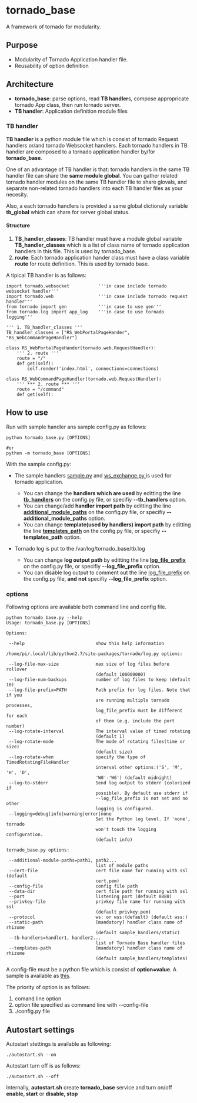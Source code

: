 # tornado_base
A framework of tornado for modularity.

## Purpose
* Modularity  of Tornado Application handler file.
* Reusability of option definition

## Architecture
* **tornado_base**: parse options, read **TB handler**s, compose appropricate tornado App class, then run tornado server.  
* **TB handler**: Application definition module files

### TB handler
**TB handler** is a python module file which is consist of tornado Request handlers or/and tornado Websocket handlers. Each tornado handlers in TB handler are composed to a tornado application handler by/for **tornado_base**.

One of an advantage of TB handler is that: tornado handlers in the same TB handler file can share the **same module global**. You can gather related tornado handler modules on the same TB handler file to share glovals, and separate non-related tornado handlers into each TB handler files as your necesity.

Also, a each tornado handlers is provided a same global dictionaly variable **tb_global** which can share for server global status.

#### Structure
1. **TB_handler_classes**:  TB handler must have a module global variable **TB_handler_classes** which is a list of class name of tornado application handlers in this file. This is used by tornado_base.
2. **route**: Each tornado application hander class must have a class variable **route** for route definition. This is used by tornado base.

A tipical TB handler is as follows:

```python:
import tornado.websocket           '''in case include tornado websocket handler'''
import tornado.web                 '''in case include tornado request handler'''
from tornado import gen            '''in case to use gen'''
from tornado.log import app_log    '''in case to use tornado logging'''

''' 1. TB_handler_classes '''
TB_handler_classes = ["RS_WebPortalPageHander", "RS_WebCommandPageHandler"]

class RS_WebPortalPageHander(tornado.web.RequestHandler):
    ''' 2. route '''
    route = "/"
    def get(self):
        self.render('index.html', connections=connections)

class RS_WebCommandPageHandler(tornado.web.RequestHandler):
    ''' *** 2. route *** '''
    route = "/command"
    def get(self):
```
## How to use

Run with sample handler ans sample config.py as follows:

```bash:
python tornado_base.py [OPTIONS]

#or
python -m tornado_base [OPTIONS]
```

With the sample config.py:
- The sample handlers [sample.py](https://github.com/UedaTakeyuki/tornado_base/blob/master/sample_handlers/sample.py) and [ws_exchange.py
](https://github.com/UedaTakeyuki/tornado_base/blob/master/sample_handlers/ws_exchange.py) is used for tornado application.
  - You can change the **handlers which are used** by editting the line **[tb_handlers](https://github.com/UedaTakeyuki/tornado_base/blob/master/config.py#L9)** on the config.py file, or specifiy **--tb_handlers** option.
  - You can change/add **handler import path** by editting the line **[additional_module_paths](https://github.com/UedaTakeyuki/tornado_base/blob/master/config.py#L10)** on the config.py file, or specifiy **--additional_module_paths** option.
  - You can change **template(used by handlers) import path** by editting the line **[templates_path](https://github.com/UedaTakeyuki/tornado_base/blob/master/config.py#L8)** on the config.py file, or specifiy **--templates_path** option.
  
- Tornado log is put to the /var/log/tornado_base/tb.log
  - You can change **log output path** by editting the line **[log_file_prefix](https://github.com/UedaTakeyuki/tornado_base/blob/master/config.py#12)** on the config.py file, or specifiy **--log_file_prefix** option.
  - You can disable log output to comment out the line [log_file_prefix](https://github.com/UedaTakeyuki/tornado_base/blob/master/config.py#L12) on the config.py file, **and** **not** specifiy **--log_file_prefix** option.


### options
Following options are available both command line and config file.

 ```
python tornado_base.py --help
Usage: tornado_base.py [OPTIONS]

Options:

  --help                           show this help information

/home/pi/.local/lib/python2.7/site-packages/tornado/log.py options:

  --log-file-max-size              max size of log files before rollover
                                   (default 100000000)
  --log-file-num-backups           number of log files to keep (default 10)
  --log-file-prefix=PATH           Path prefix for log files. Note that if you
                                   are running multiple tornado processes,
                                   log_file_prefix must be different for each
                                   of them (e.g. include the port number)
  --log-rotate-interval            The interval value of timed rotating
                                   (default 1)
  --log-rotate-mode                The mode of rotating files(time or size)
                                   (default size)
  --log-rotate-when                specify the type of TimedRotatingFileHandler
                                   interval other options:('S', 'M', 'H', 'D',
                                   'W0'-'W6') (default midnight)
  --log-to-stderr                  Send log output to stderr (colorized if
                                   possible). By default use stderr if
                                   --log_file_prefix is not set and no other
                                   logging is configured.
  --logging=debug|info|warning|error|none 
                                   Set the Python log level. If 'none', tornado
                                   won't touch the logging configuration.
                                   (default info)

tornado_base.py options:

  --additional-module-paths=path1, path2... 
                                   list of module paths
  --cert-file                      cert file name for running with ssl (default
                                   cert.pem)
  --config-file                    config file path
  --data-dir                       cert file path for running with ssl
  --port                           listening port (default 8888)
  --privkey-file                   privkey file name for running with ssl
                                   (default privkey.pem)
  --protocol                       ws: or wss:(default) (default wss:)
  --static-path                    [mandatory] handler class name of rhizome
                                   (default sample_handlers/static)
  --tb-handlers=handler1, handler2... 
                                   list of Tornado Base handler files
  --templates-path                 [mandatory] handler class name of rhizome
                                   (default sample_handlers/templates)
 ```

A config-file must be a python file which is consist of **option=value**. A sample is available as [this](https://github.com/UedaTakeyuki/tornado_base/blob/master/config.py.sample).

The priority of option is as follows:

1. comand line option
2. option file specified as command line with --config-file
3. ./config.py file

## Autostart settings
Autostart stettings is available as following:

```bash:
./autostart.sh --on
```

Autostart turn off is as follows:

```bash:
./autostart.sh --off
```

Internally, **autostart.sh** create **tornado_base** service and turn on/off **enable, start** or **disable, stop**

